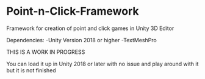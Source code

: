 # Point-n-Click-Framework
Framework for creation of point and click games in Unity 3D Editor

Dependencies:
-Unity Version 2018 or higher
-TextMeshPro


THIS IS A WORK IN PROGRESS

You can load it up in Unity 2018 or later with no issue and play around with it but it is not finished

